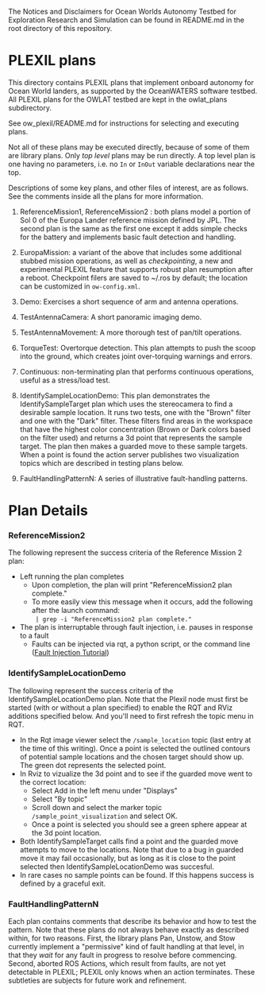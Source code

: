 The Notices and Disclaimers for Ocean Worlds Autonomy Testbed for Exploration
Research and Simulation can be found in README.md in the root directory of
this repository.

PLEXIL plans
============

This directory contains PLEXIL plans that implement onboard autonomy for Ocean
World landers, as supported by the OceanWATERS software testbed. All PLEXIL plans
for the OWLAT testbed are kept in the owlat_plans subdirectory.

See ow_plexil/README.md for instructions for selecting and executing plans.

Not all of these plans may be executed directly, because of some of them are
library plans.  Only _top level_ plans may be run directly.  A top level plan is
one having no parameters, i.e. no `In` or `InOut` variable declarations near the
top.

Descriptions of some key plans, and other files of interest, are as follows.
See the comments inside all the plans for more information.

1. ReferenceMission1, ReferenceMission2 : both plans model a portion of Sol 0 of
   the Europa Lander reference mission defined by JPL.  The second plan is the
   same as the first one except it adds simple checks for the battery and
   implements basic fault detection and handling.

2. EuropaMission: a variant of the above that includes some additional stubbed
   mission operations, as well as _checkpointing_, a new and experimental PLEXIL
   feature that supports robust plan resumption after a reboot.  Checkpoint
   filers are saved to ~/.ros by default; the location can be customized in
   `ow-config.xml`.

3. Demo: Exercises a short sequence of arm and antenna operations.

4. TestAntennaCamera: A short panoramic imaging demo.

5. TestAntennaMovement: A more thorough test of pan/tilt operations.

6. TorqueTest: Overtorque detection.  This plan attempts to push the scoop into
   the ground, which creates joint over-torquing warnings and errors.

7. Continuous: non-terminating plan that performs continuous operations, useful
   as a stress/load test.

8. IdentifySampleLocationDemo: This plan demonstrates the IdentifySampleTarget
   plan which uses the stereocamera to find a desirable sample location. It runs
   two tests, one with the "Brown" filter and one with the "Dark" filter. These
   filters find areas in the workspace that have the highest color concentration
   (Brown or Dark colors based on the filter used) and returns a 3d point that
   represents the sample target.  The plan then makes a guarded move to these
   sample targets. When a point is found the action server publishes two
   visualization topics which are described in testing plans below.

9. FaultHandlingPatternN: A series of illustrative fault-handling patterns.

Plan Details
============

### ReferenceMission2 ###

The following represent the success criteria of the Reference Mission 2 plan:
- Left running the plan completes
	- Upon completion, the plan will print "ReferenceMission2 plan
	complete."
	- To more easily view this message when it occurs, add the following
 	after the launch command:<br/>
	` | grep -i "ReferenceMission2 plan complete."`
- The plan is interruptable through fault injection, i.e. pauses in
response to a fault
	- Faults can be injected via rqt, a python script, or the command line
 ([Fault Injection Tutorial](https://github.com/nasa/ow_simulator/blob/master/ow_faults_injection/README.md))


### IdentifySampleLocationDemo ###

The following represent the success criteria of the IdentifySampleLocationDemo
plan.  Note that the Plexil node must first be started (with or without a plan
specified) to enable the RQT and RViz additions specified below.  And you'll
need to first refresh the topic menu in RQT.
- In the Rqt image viewer select the `/sample_location` topic (last entry at the
  time of this writing).  Once a point is selected the outlined contours of
  potential sample locations and the chosen target should show up.  The green
  dot represents the selected point.
- In Rviz to vizualize the 3d point and to see if the guarded move went to the
  correct location:
  - Select Add in the left menu under "Displays"
  - Select "By topic"
  - Scroll down and select the marker topic `/sample_point_visualization` and
    select OK.
  - Once a point is selected you should see a green sphere appear at the 3d
    point location.
- Both IdentifySampleTarget calls find a point and the guarded move attempts to
  move to the locations. Note that due to a bug in guarded move it may fail
  occasionally, but as long as it is close to the point selected then
  IdentifySampleLocationDemo was succesful.
- In rare cases no sample points can be found. If this happens success is
  defined by a graceful exit.

### FaultHandlingPatternN ###

Each plan contains comments that describe its behavior and how to test
the pattern.  Note that these plans do not always behave exactly as
described within, for two reasons.  First, the library plans Pan,
Unstow, and Stow currently implement a "permissive" kind of fault
handling at that level, in that they _wait_ for any fault in progress
to resolve before commencing.  Second, aborted ROS Actions, which
result from faults, are not yet detectable in PLEXIL; PLEXIL only
knows when an action terminates.  These subtleties are subjects for
future work and refinement.

